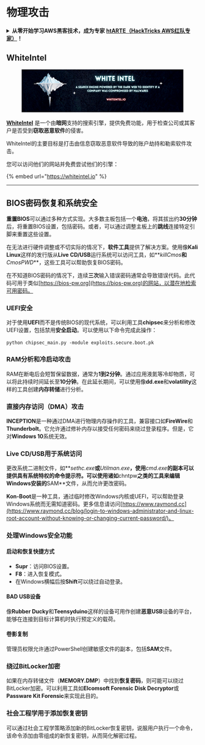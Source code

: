 # 物理攻击

<details>

<summary><strong>从零开始学习AWS黑客技术，成为专家</strong> <a href="https://training.hacktricks.xyz/courses/arte"><strong>htARTE（HackTricks AWS红队专家）</strong></a><strong>！</strong></summary>

支持HackTricks的其他方式：

* 如果您想看到您的**公司在HackTricks中做广告**或**下载PDF格式的HackTricks**，请查看[**订阅计划**](https://github.com/sponsors/carlospolop)!
* 获取[**官方PEASS & HackTricks周边产品**](https://peass.creator-spring.com)
* 探索[**PEASS家族**](https://opensea.io/collection/the-peass-family)，我们的独家[**NFTs**](https://opensea.io/collection/the-peass-family)收藏品
* **加入** 💬 [**Discord群**](https://discord.gg/hRep4RUj7f) 或 [**电报群**](https://t.me/peass) 或 **关注**我们的**Twitter** 🐦 [**@carlospolopm**](https://twitter.com/hacktricks_live)**。**
* 通过向[**HackTricks**](https://github.com/carlospolop/hacktricks)和[**HackTricks Cloud**](https://github.com/carlospolop/hacktricks-cloud) github仓库提交PR来分享您的黑客技巧。

</details>

## WhiteIntel

<figure><img src=".gitbook/assets/image (1224).png" alt=""><figcaption></figcaption></figure>

[**WhiteIntel**](https://whiteintel.io) 是一个由**暗网**支持的搜索引擎，提供免费功能，用于检查公司或其客户是否受到**窃取恶意软件**的侵害。

WhiteIntel的主要目标是打击由信息窃取恶意软件导致的账户劫持和勒索软件攻击。

您可以访问他们的网站并免费尝试他们的引擎：

{% embed url="https://whiteintel.io" %}

---

## BIOS密码恢复和系统安全

**重置BIOS**可以通过多种方式实现。大多数主板包括一个**电池**，将其拔出约**30分钟**后，将重置BIOS设置，包括密码。或者，可以通过调整主板上的**跳线**连接特定引脚来重置这些设置。

在无法进行硬件调整或不切实际的情况下，**软件工具**提供了解决方案。使用像**Kali Linux**这样的发行版从**Live CD/USB**运行系统可以访问工具，如**_killCmos_**和**_CmosPWD_**，这些工具可以帮助恢复BIOS密码。

在不知道BIOS密码的情况下，连续**三次**输入错误密码通常会导致错误代码。此代码可用于类似[https://bios-pw.org](https://bios-pw.org)的网站，以潜在地检索可用密码。

### UEFI安全

对于使用**UEFI**而不是传统BIOS的现代系统，可以利用工具**chipsec**来分析和修改UEFI设置，包括禁用**安全启动**。可以使用以下命令完成此操作：

`python chipsec_main.py -module exploits.secure.boot.pk`

### RAM分析和冷启动攻击

RAM在断电后会短暂保留数据，通常为**1到2分钟**。通过应用液氮等冷却物质，可以将此持续时间延长至**10分钟**。在此延长期间，可以使用像**dd.exe**和**volatility**这样的工具创建**内存转储**进行分析。

### 直接内存访问（DMA）攻击

**INCEPTION**是一种通过DMA进行物理内存操作的工具，兼容接口如**FireWire**和**Thunderbolt**。它允许通过修补内存以接受任何密码来绕过登录程序。但是，它对**Windows 10**系统无效。

### Live CD/USB用于系统访问

更改系统二进制文件，如**_sethc.exe_**或**_Utilman.exe_**，使用**_cmd.exe_**的副本可以提供具有系统特权的命令提示符。可以使用诸如**chntpw**之类的工具来编辑Windows安装的**SAM**文件，从而允许更改密码。

**Kon-Boot**是一种工具，通过临时修改Windows内核或UEFI，可以帮助登录Windows系统而无需知道密码。更多信息请访问[https://www.raymond.cc](https://www.raymond.cc/blog/login-to-windows-administrator-and-linux-root-account-without-knowing-or-changing-current-password/)。

### 处理Windows安全功能

#### 启动和恢复快捷方式

- **Supr**：访问BIOS设置。
- **F8**：进入恢复模式。
- 在Windows横幅后按**Shift**可以绕过自动登录。

#### BAD USB设备

像**Rubber Ducky**和**Teensyduino**这样的设备可用作创建**恶意USB**设备的平台，能够在连接到目标计算机时执行预定义的载荷。

#### 卷影复制

管理员权限允许通过PowerShell创建敏感文件的副本，包括**SAM**文件。

### 绕过BitLocker加密

如果在内存转储文件（**MEMORY.DMP**）中找到**恢复密码**，则可能可以绕过BitLocker加密。可以利用工具如**Elcomsoft Forensic Disk Decryptor**或**Passware Kit Forensic**来实现此目的。

### 社会工程学用于添加恢复密钥

可以通过社会工程学策略添加新的BitLocker恢复密钥，说服用户执行一个命令，该命令添加由零组成的新恢复密钥，从而简化解密过程。
